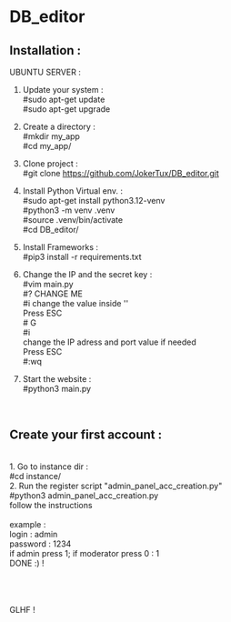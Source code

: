 # DB_editor
<h2> Installation :</h2>
UBUNTU SERVER :<br>

1. Update your system :<br>
#sudo apt-get update<br>
#sudo apt-get upgrade

2. Create a directory :<br>
#mkdir my_app<br>
#cd my_app/

3. Clone project :<br>
#git clone https://github.com/JokerTux/DB_editor.git

4. Install Python Virtual env. :<br>
#sudo apt-get install python3.12-venv<br>
#python3 -m venv .venv<br>
#source .venv/bin/activate<br>
#cd DB_editor/

5. Install Frameworks : <br>
#pip3 install -r requirements.txt

6. Change the IP and the secret key : <br>
#vim main.py <br>
</t>   #? CHANGE ME <br>
</t>   #i
</t>   change the value inside ''<br>
</t>   Press ESC <br>
</t>   #<shift> G <br>
</t>   #i<br>
</t>   change the IP adress and port value if needed<br>
</t>   Press ESC <br>
</t>   #:wq
 
7. Start the website :<br>
#python3 main.py
<br>


<h2> Create your first account :</h2>
<br>
1. Go to instance dir :<br>
#cd instance/<br>
2. Run the register script "admin_panel_acc_creation.py"<br>
#python3 admin_panel_acc_creation.py<br>
follow the instructions <br><br>
example :<br>
</t> login : admin <br>
</t> password : 1234 <br>
</t> if admin press 1; if moderator press 0 : 1 <br>
</t> DONE :) !<br><br><br><br>

GLHF ! 
